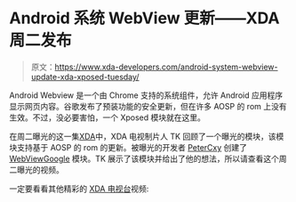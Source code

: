 # Android 系统 WebView 更新——XDA 周二发布

> 原文：<https://www.xda-developers.com/android-system-webview-update-xda-xposed-tuesday/>

Android Webview 是一个由 Chrome 支持的系统组件，允许 Android 应用程序显示网页内容。谷歌发布了预装功能的安全更新，但在许多 AOSP 的 rom 上没有生效。不过，没必要害怕，一个 Xposed 模块就在这里。

在周二曝光的这一集[XDA](http://www.xda-developers.com/tag/xposed-tuesday/)中，XDA 电视制片人 TK 回顾了一个曝光的模块，该模块支持基于 AOSP 的 rom 的更新。被曝光的开发者 [PeterCxy](http://repo.xposed.info/users/petercxy) 创建了 [WebViewGoogle](http://repo.xposed.info/module/net.typeblog.webview) 模块。TK 展示了该模块并给出了他的想法，所以请查看这个周二曝光的视频。

一定要看看其他精彩的 [XDA 电视台](http://www.xda-developers.com/xda-tv/ "XDA Developer TV")视频: